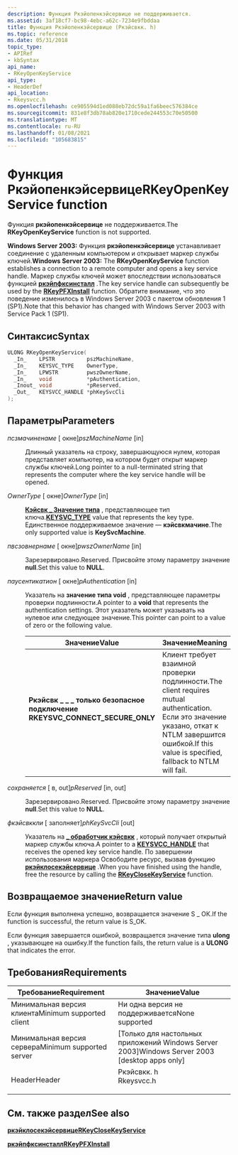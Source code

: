 ```yaml
---
description: Функция Ркэйопенкэйсервице не поддерживается.
ms.assetid: 3af18cf7-bc98-4ebc-a62c-7234e9fbddaa
title: Функция Ркэйопенкэйсервице (Ркэйсвкк. h)
ms.topic: reference
ms.date: 05/31/2018
topic_type:
- APIRef
- kbSyntax
api_name:
- RKeyOpenKeyService
api_type:
- HeaderDef
api_location:
- Rkeysvcc.h
ms.openlocfilehash: ce905594d1ed088eb72dc59a1fa6beec576384ce
ms.sourcegitcommit: 831e8f3db78ab820e1710cede244553c70e50500
ms.translationtype: MT
ms.contentlocale: ru-RU
ms.lasthandoff: 01/08/2021
ms.locfileid: "105683815"
---
```

# <a name="rkeyopenkeyservice-function"></a><span data-ttu-id="ecc50-103">Функция Ркэйопенкэйсервице</span><span class="sxs-lookup"><span data-stu-id="ecc50-103">RKeyOpenKeyService function</span></span>

<span data-ttu-id="ecc50-104">Функция **ркэйопенкэйсервице** не поддерживается.</span><span class="sxs-lookup"><span data-stu-id="ecc50-104">The **RKeyOpenKeyService** function is not supported.</span></span>

<span data-ttu-id="ecc50-105">**Windows Server 2003:** Функция **ркэйопенкэйсервице** устанавливает соединение с удаленным компьютером и открывает маркер службы ключей.</span><span class="sxs-lookup"><span data-stu-id="ecc50-105">**Windows Server 2003:** The **RKeyOpenKeyService** function establishes a connection to a remote computer and opens a key service handle.</span></span> <span data-ttu-id="ecc50-106">Маркер службы ключей может впоследствии использоваться функцией [**ркэйпфксинсталл**](rkeypfxinstall.md) .</span><span class="sxs-lookup"><span data-stu-id="ecc50-106">The key service handle can subsequently be used by the [**RKeyPFXInstall**](rkeypfxinstall.md) function.</span></span> <span data-ttu-id="ecc50-107">Обратите внимание, что это поведение изменилось в Windows Server 2003 с пакетом обновления 1 (SP1).</span><span class="sxs-lookup"><span data-stu-id="ecc50-107">Note that this behavior has changed with Windows Server 2003 with Service Pack 1 (SP1).</span></span>

## <a name="syntax"></a><span data-ttu-id="ecc50-108">Синтаксис</span><span class="sxs-lookup"><span data-stu-id="ecc50-108">Syntax</span></span>


```C++
ULONG RKeyOpenKeyService(
  _In_    LPSTR          pszMachineName,
  _In_    KEYSVC_TYPE    OwnerType,
  _In_    LPWSTR         pwszOwnerName,
  _In_    void           *pAuthentication,
  _Inout_ void           *pReserved,
  _Out_   KEYSVCC_HANDLE *phKeySvcCli
);
```



## <a name="parameters"></a><span data-ttu-id="ecc50-109">Параметры</span><span class="sxs-lookup"><span data-stu-id="ecc50-109">Parameters</span></span>

<dl> <dt>

<span data-ttu-id="ecc50-110">*псзмачиненаме* \[ окне\]</span><span class="sxs-lookup"><span data-stu-id="ecc50-110">*pszMachineName* \[in\]</span></span>
</dt> <dd>

<span data-ttu-id="ecc50-111">Длинный указатель на строку, завершающуюся нулем, которая представляет компьютер, на котором будет открыт маркер службы ключей.</span><span class="sxs-lookup"><span data-stu-id="ecc50-111">Long pointer to a null-terminated string that represents the computer where the key service handle will be opened.</span></span>

</dd> <dt>

<span data-ttu-id="ecc50-112">*OwnerType* \[ окне\]</span><span class="sxs-lookup"><span data-stu-id="ecc50-112">*OwnerType* \[in\]</span></span>
</dt> <dd>

<span data-ttu-id="ecc50-113">[**Кэйсвк \_ Значение типа**](keysvc-type.md) , представляющее тип ключа.</span><span class="sxs-lookup"><span data-stu-id="ecc50-113">[**KEYSVC\_TYPE**](keysvc-type.md) value that represents the key type.</span></span> <span data-ttu-id="ecc50-114">Единственное поддерживаемое значение — **кэйсвкмачине**.</span><span class="sxs-lookup"><span data-stu-id="ecc50-114">The only supported value is **KeySvcMachine**.</span></span>

</dd> <dt>

<span data-ttu-id="ecc50-115">*пвсзовнернаме* \[ окне\]</span><span class="sxs-lookup"><span data-stu-id="ecc50-115">*pwszOwnerName* \[in\]</span></span>
</dt> <dd>

<span data-ttu-id="ecc50-116">Зарезервировано.</span><span class="sxs-lookup"><span data-stu-id="ecc50-116">Reserved.</span></span> <span data-ttu-id="ecc50-117">Присвойте этому параметру значение **null**.</span><span class="sxs-lookup"><span data-stu-id="ecc50-117">Set this value to **NULL**.</span></span>

</dd> <dt>

<span data-ttu-id="ecc50-118">*паусентикатион* \[ окне\]</span><span class="sxs-lookup"><span data-stu-id="ecc50-118">*pAuthentication* \[in\]</span></span>
</dt> <dd>

<span data-ttu-id="ecc50-119">Указатель на **значение типа void** , представляющее параметры проверки подлинности.</span><span class="sxs-lookup"><span data-stu-id="ecc50-119">A pointer to a **void** that represents the authentication settings.</span></span> <span data-ttu-id="ecc50-120">Этот указатель может указывать на нулевое или следующее значение.</span><span class="sxs-lookup"><span data-stu-id="ecc50-120">This pointer can point to a value of zero or the following value.</span></span>



| <span data-ttu-id="ecc50-121">Значение</span><span class="sxs-lookup"><span data-stu-id="ecc50-121">Value</span></span>                                                                                                                                                                                                                                                           | <span data-ttu-id="ecc50-122">Значение</span><span class="sxs-lookup"><span data-stu-id="ecc50-122">Meaning</span></span>                                                                                                       |
|-----------------------------------------------------------------------------------------------------------------------------------------------------------------------------------------------------------------------------------------------------------------|---------------------------------------------------------------------------------------------------------------|
| <span id="RKEYSVC_CONNECT_SECURE_ONLY"></span><span id="rkeysvc_connect_secure_only"></span><dl> <span data-ttu-id="ecc50-123"><dt>**Ркэйсвк \_ \_ \_ только безопасное подключение**</dt><dt></dt></span><span class="sxs-lookup"><span data-stu-id="ecc50-123"><dt>**RKEYSVC\_CONNECT\_SECURE\_ONLY**</dt> <dt></dt></span></span> </dl> | <span data-ttu-id="ecc50-124">Клиент требует взаимной проверки подлинности.</span><span class="sxs-lookup"><span data-stu-id="ecc50-124">The client requires mutual authentication.</span></span> <span data-ttu-id="ecc50-125">Если это значение указано, откат к NTLM завершится ошибкой.</span><span class="sxs-lookup"><span data-stu-id="ecc50-125">If this value is specified, fallback to NTLM will fail.</span></span><br/> |



 

</dd> <dt>

<span data-ttu-id="ecc50-126">*сохраняется* \[ в, out\]</span><span class="sxs-lookup"><span data-stu-id="ecc50-126">*pReserved* \[in, out\]</span></span>
</dt> <dd>

<span data-ttu-id="ecc50-127">Зарезервировано.</span><span class="sxs-lookup"><span data-stu-id="ecc50-127">Reserved.</span></span> <span data-ttu-id="ecc50-128">Присвойте этому параметру значение **null**.</span><span class="sxs-lookup"><span data-stu-id="ecc50-128">Set this value to **NULL**.</span></span>

</dd> <dt>

<span data-ttu-id="ecc50-129">*фкэйсвккли* \[ заполняет\]</span><span class="sxs-lookup"><span data-stu-id="ecc50-129">*phKeySvcCli* \[out\]</span></span>
</dt> <dd>

<span data-ttu-id="ecc50-130">Указатель на [**\_ обработчик кэйсвкк**](keysvcc-handle.md) , который получает открытый маркер службы ключа.</span><span class="sxs-lookup"><span data-stu-id="ecc50-130">A pointer to a [**KEYSVCC\_HANDLE**](keysvcc-handle.md) that receives the opened key service handle.</span></span> <span data-ttu-id="ecc50-131">По завершении использования маркера Освободите ресурс, вызвав функцию [**ркэйклосекэйсервице**](rkeyclosekeyservice.md) .</span><span class="sxs-lookup"><span data-stu-id="ecc50-131">When you have finished using the handle, free the resource by calling the [**RKeyCloseKeyService**](rkeyclosekeyservice.md) function.</span></span>

</dd> </dl>

## <a name="return-value"></a><span data-ttu-id="ecc50-132">Возвращаемое значение</span><span class="sxs-lookup"><span data-stu-id="ecc50-132">Return value</span></span>

<span data-ttu-id="ecc50-133">Если функция выполнена успешно, возвращается значение S \_ ОК.</span><span class="sxs-lookup"><span data-stu-id="ecc50-133">If the function is successful, the return value is S\_OK.</span></span>

<span data-ttu-id="ecc50-134">Если функция завершается ошибкой, возвращается значение типа **ulong** , указывающее на ошибку.</span><span class="sxs-lookup"><span data-stu-id="ecc50-134">If the function fails, the return value is a **ULONG** that indicates the error.</span></span>

## <a name="requirements"></a><span data-ttu-id="ecc50-135">Требования</span><span class="sxs-lookup"><span data-stu-id="ecc50-135">Requirements</span></span>



| <span data-ttu-id="ecc50-136">Требование</span><span class="sxs-lookup"><span data-stu-id="ecc50-136">Requirement</span></span> | <span data-ttu-id="ecc50-137">Значение</span><span class="sxs-lookup"><span data-stu-id="ecc50-137">Value</span></span> |
|-------------------------------------|---------------------------------------------------------------------------------------|
| <span data-ttu-id="ecc50-138">Минимальная версия клиента</span><span class="sxs-lookup"><span data-stu-id="ecc50-138">Minimum supported client</span></span><br/> | <span data-ttu-id="ecc50-139">Ни одна версия не поддерживается</span><span class="sxs-lookup"><span data-stu-id="ecc50-139">None supported</span></span><br/>                                                             |
| <span data-ttu-id="ecc50-140">Минимальная версия сервера</span><span class="sxs-lookup"><span data-stu-id="ecc50-140">Minimum supported server</span></span><br/> | <span data-ttu-id="ecc50-141">\[Только для настольных приложений Windows Server 2003\]</span><span class="sxs-lookup"><span data-stu-id="ecc50-141">Windows Server 2003 \[desktop apps only\]</span></span><br/>                                  |
| <span data-ttu-id="ecc50-142">Header</span><span class="sxs-lookup"><span data-stu-id="ecc50-142">Header</span></span><br/>                   | <dl> <span data-ttu-id="ecc50-143"><dt>Ркэйсвкк. h</dt></span><span class="sxs-lookup"><span data-stu-id="ecc50-143"><dt>Rkeysvcc.h</dt></span></span> </dl> |



## <a name="see-also"></a><span data-ttu-id="ecc50-144">См. также раздел</span><span class="sxs-lookup"><span data-stu-id="ecc50-144">See also</span></span>

<dl> <dt>

[<span data-ttu-id="ecc50-145">**ркэйклосекэйсервице**</span><span class="sxs-lookup"><span data-stu-id="ecc50-145">**RKeyCloseKeyService**</span></span>](rkeyclosekeyservice.md)
</dt> <dt>

[<span data-ttu-id="ecc50-146">**ркэйпфксинсталл**</span><span class="sxs-lookup"><span data-stu-id="ecc50-146">**RKeyPFXInstall**</span></span>](rkeypfxinstall.md)
</dt> </dl>

 

 




